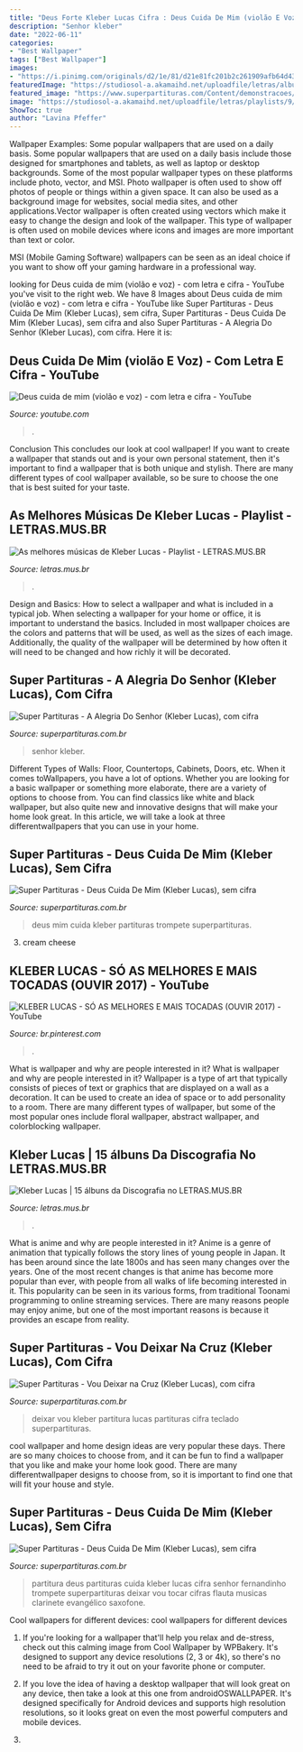 ```yaml
---
title: "Deus Forte Kleber Lucas Cifra : Deus Cuida De Mim (violão E Voz)"
description: "Senhor kleber"
date: "2022-06-11"
categories:
- "Best Wallpaper"
tags: ["Best Wallpaper"]
images:
- "https://i.pinimg.com/originals/d2/1e/81/d21e81fc201b2c261909afb64d434191.jpg"
featuredImage: "https://studiosol-a.akamaihd.net/uploadfile/letras/albuns/8/2/1/2/97511432841972.jpg"
featured_image: "https://www.superpartituras.com/Content/demonstracoes/deus-cuida-de-mim-v-4.jpg"
image: "https://studiosol-a.akamaihd.net/uploadfile/letras/playlists/9/4/c/9/94c9fbcef28849ec98e7ce75efbc7f5f.jpg"
ShowToc: true
author: "Lavina Pfeffer"
---
```



Wallpaper Examples: Some popular wallpapers that are used on a daily basis.
Some popular wallpapers that are used on a daily basis include those designed for smartphones and tablets, as well as laptop or desktop backgrounds. Some of the most popular wallpaper types on these platforms include photo, vector, and MSI. 
Photo wallpaper is often used to show off photos of people or things within a given space. It can also be used as a background image for websites, social media sites, and other applications.Vector wallpaper is often created using vectors which make it easy to change the design and look of the wallpaper. This type of wallpaper is often used on mobile devices where icons and images are more important than text or color. 

MSI (Mobile Gaming Software) wallpapers can be seen as an ideal choice if you want to show off your gaming hardware in a professional way.

	

		
looking for Deus cuida de mim (violão e voz) - com letra e cifra - YouTube you've visit to the right web. We have 8 Images about Deus cuida de mim (violão e voz) - com letra e cifra - YouTube like Super Partituras - Deus Cuida De Mim (Kleber Lucas), sem cifra, Super Partituras - Deus Cuida De Mim (Kleber Lucas), sem cifra and also Super Partituras - A Alegria Do Senhor (Kleber Lucas), com cifra. Here it is:
		
    
## Deus Cuida De Mim (violão E Voz) - Com Letra E Cifra - YouTube

<img loading=lazy src="https://i.ytimg.com/vi/ktUv2Pel4q8/maxresdefault.jpg" onerror="this.onerror=null;this.src='https://tse2.mm.bing.net/th?id=OIP.bryom6BAQ1k9KDFsSEGRPAHaEK&amp;pid=15.1';" alt="Deus cuida de mim (violão e voz) - com letra e cifra - YouTube">

_Source: youtube.com_

>. 

	

Conclusion
This concludes our look at cool wallpaper! If you want to create a wallpaper that stands out and is your own personal statement, then it's important to find a wallpaper that is both unique and stylish. There are many different types of cool wallpaper available, so be sure to choose the one that is best suited for your taste.

    
## As Melhores Músicas De Kleber Lucas - Playlist - LETRAS.MUS.BR

<img loading=lazy src="https://studiosol-a.akamaihd.net/uploadfile/letras/playlists/9/4/c/9/94c9fbcef28849ec98e7ce75efbc7f5f.jpg" onerror="this.onerror=null;this.src='https://tse3.mm.bing.net/th?id=OIP.L9DzwCt2pP8NWGtVNwogIwHaDn&amp;pid=15.1';" alt="As melhores músicas de Kleber Lucas - Playlist - LETRAS.MUS.BR">

_Source: letras.mus.br_

>. 

	

Design and Basics: How to select a wallpaper and what is included in a typical job.
When selecting a wallpaper for your home or office, it is important to understand the basics. Included in most wallpaper choices are the colors and patterns that will be used, as well as the sizes of each image. Additionally, the quality of the wallpaper will be determined by how often it will need to be changed and how richly it will be decorated.

    
## Super Partituras - A Alegria Do Senhor (Kleber Lucas), Com Cifra

<img loading=lazy src="https://www.superpartituras.com/Content/demonstracoes/a-alegria-do-senhor-v-2.jpg" onerror="this.onerror=null;this.src='https://tse2.mm.bing.net/th?id=OIP.Y2_wC_x6M-88ylN5QFhkdAHaJl&amp;pid=15.1';" alt="Super Partituras - A Alegria Do Senhor (Kleber Lucas), com cifra">

_Source: superpartituras.com.br_

>senhor kleber. 

	

Different Types of Walls: Floor, Countertops, Cabinets, Doors, etc.
When it comes toWallpapers, you have a lot of options. Whether you are looking for a basic wallpaper or something more elaborate, there are a variety of options to choose from. You can find classics like white and black wallpaper, but also quite new and innovative designs that will make your home look great. In this article, we will take a look at three differentwallpapers that you can use in your home.

    
## Super Partituras - Deus Cuida De Mim (Kleber Lucas), Sem Cifra

<img loading=lazy src="https://www.superpartituras.com/Content/demonstracoes/deus-cuida-de-mim-v-4.jpg" onerror="this.onerror=null;this.src='https://tse3.mm.bing.net/th?id=OIP.GEiz_NCgYB7l_bl_67j9igHaKd&amp;pid=15.1';" alt="Super Partituras - Deus Cuida De Mim (Kleber Lucas), sem cifra">

_Source: superpartituras.com.br_

>deus mim cuida kleber partituras trompete superpartituras. 

	

3. cream cheese 

    
## KLEBER LUCAS - SÓ AS MELHORES E MAIS TOCADAS (OUVIR 2017) - YouTube

<img loading=lazy src="https://i.pinimg.com/originals/d2/1e/81/d21e81fc201b2c261909afb64d434191.jpg" onerror="this.onerror=null;this.src='https://tse3.mm.bing.net/th?id=OIP.6ewajExAceoOCSioS-qTmAHaFj&amp;pid=15.1';" alt="KLEBER LUCAS - SÓ AS MELHORES E MAIS TOCADAS (OUVIR 2017) - YouTube">

_Source: br.pinterest.com_

>. 

	

What is wallpaper and why are people interested in it?
What is wallpaper and why are people interested in it?
Wallpaper is a type of art that typically consists of pieces of text or graphics that are displayed on a wall as a decoration. It can be used to create an idea of space or to add personality to a room. There are many different types of wallpaper, but some of the most popular ones include floral wallpaper, abstract wallpaper, and colorblocking wallpaper.

    
## Kleber Lucas | 15 álbuns Da Discografia No LETRAS.MUS.BR

<img loading=lazy src="https://studiosol-a.akamaihd.net/uploadfile/letras/albuns/8/2/1/2/97511432841972.jpg" onerror="this.onerror=null;this.src='https://tse3.mm.bing.net/th?id=OIP.fQsbUK2nYJz6_XIfHa7UogHaHa&amp;pid=15.1';" alt="Kleber Lucas | 15 álbuns da Discografia no LETRAS.MUS.BR">

_Source: letras.mus.br_

>. 

	

What is anime and why are people interested in it?
Anime is a genre of animation that typically follows the story lines of young people in Japan. It has been around since the late 1800s and has seen many changes over the years. One of the most recent changes is that anime has become more popular than ever, with people from all walks of life becoming interested in it. This popularity can be seen in its various forms, from traditional Toonami programming to online streaming services. There are many reasons people may enjoy anime, but one of the most important reasons is because it provides an escape from reality.

    
## Super Partituras - Vou Deixar Na Cruz (Kleber Lucas), Com Cifra

<img loading=lazy src="https://www.superpartituras.com/Content/demonstracoes/vou-deixar-na-cruz.jpg" onerror="this.onerror=null;this.src='https://tse3.mm.bing.net/th?id=OIP.9tJ3gSfLL4R9w4ufoyYAMwHaKd&amp;pid=15.1';" alt="Super Partituras - Vou Deixar na Cruz (Kleber Lucas), com cifra">

_Source: superpartituras.com.br_

>deixar vou kleber partitura lucas partituras cifra teclado superpartituras. 

	

cool wallpaper and home design ideas are very popular these days. There are so many choices to choose from, and it can be fun to find a wallpaper that you like and make your home look good. There are many differentwallpaper designs to choose from, so it is important to find one that will fit your house and style.

    
## Super Partituras - Deus Cuida De Mim (Kleber Lucas), Sem Cifra

<img loading=lazy src="https://www.superpartituras.com/Content/demonstracoes/deus-cuida-de-mim-v-2.jpg" onerror="this.onerror=null;this.src='https://tse2.mm.bing.net/th?id=OIP.deMnckKjyjOnsRzP17GdDwHaKf&amp;pid=15.1';" alt="Super Partituras - Deus Cuida De Mim (Kleber Lucas), sem cifra">

_Source: superpartituras.com.br_

>partitura deus partituras cuida kleber lucas cifra senhor fernandinho trompete superpartituras deixar vou tocar cifras flauta musicas clarinete evangélico saxofone. 

	

Cool wallpapers for different devices:
cool wallpapers for different devices 

1. If you're looking for a wallpaper that'll help you relax and de-stress, check out this calming image from Cool Wallpaper by WPBakery. It's designed to support any device resolutions (2, 3 or 4k), so there's no need to be afraid to try it out on your favorite phone or computer.

2. If you love the idea of having a desktop wallpaper that will look great on any device, then take a look at this one from androidOSWALLPAPER. It's designed specifically for Android devices and supports high resolution resolutions, so it looks great on even the most powerful computers and mobile devices.

3.

